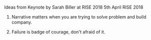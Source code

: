 Ideas from Keynote by Sarah Biller at RISE 2018
5th April RISE 2018

1. Narrative matters when you are trying to solve problem and build company.

2. Failure is badge of courage, don't afraid of it.